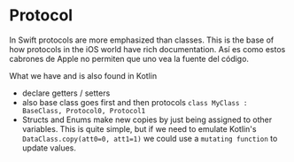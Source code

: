 # Protocol

In Swift protocols are more emphasized than classes. This is the base of how protocols in the iOS world have rich documentation. 
Así es como estos cabrones de Apple no permiten que uno vea la fuente del código.

What we have and is also found in Kotlin

- declare getters / setters
- also base class goes first and then protocols `class MyClass : BaseClass, Protocol0, Protocol1`
- Structs and Enums make new copies by just being assigned to other variables. This is quite simple, but if we need to
  emulate Kotlin's `DataClass.copy(att0=0, att1=1)` we could use a `mutating function` to update values.